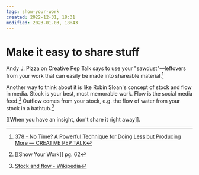 ```yaml
---
tags: show-your-work 
created: 2022-12-31, 18:31
modified: 2023-01-03, 18:43
---
```


# Make it easy to share stuff
Andy J. Pizza on Creative Pep Talk says to use your "sawdust"—leftovers from your work that can easily be made into shareable material.[^1]

Another way to think about it is like Robin Sloan's concept of stock and flow in media. Stock is your best, most memorable work. Flow is the social media feed.[^2] Outflow comes from your stock, e.g. the flow of water from your stock in a bathtub.[^3]

[[When you have an insight, don't share it right away]].

[^1]: [378 - No Time? A Powerful Technique for Doing Less but Producing More — CREATIVE PEP TALK](https://www.creativepeptalk.com/episodes/378?rq=sawdust)
[^2]: [[Show Your Work]] pg. 62
[^3]: [Stock and flow - Wikipedia](https://en.wikipedia.org/wiki/Stock_and_flow)